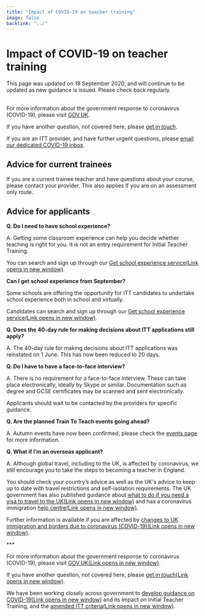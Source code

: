 ```yaml
---
title: "Impact of COVID-19 on teacher training"
image: false
backlink: "../"
---
```



<div class="content__left">
    <h1>Impact of COVID-19 on teacher training</h1>
    <p class="content-alert">This page was updated on 18 September 2020, and will continue to be updated as new guidance is issued. Please check back regularly.</p>
    <p>
        <br/>
        For more information about the government response to coronavirus (COVID-19), please visit <a href="https://www.gov.uk/coronavirus">GOV.UK</a>.
    </p>
    <p>
        If you have another question, not covered here, please <a href="https://beta-getintoteaching.education.gov.uk/#talk-to-us" target="_blank" rel="noopener noreferrer">get in touch</a>.
    </p>
    <p>
        If you are an ITT provider, and have further urgent questions, please <a href="mailto:DfE.coronavirushelpline@education.gov.uk">email our dedicated COVID-19 inbox</a>.
    </p>
    
    
    
    
   <h2>Advice for current trainees</h2>
        <p>If you are a current trainee teacher and have questions about your course, please contact your provider. This also applies if you are on an assessment only route.</p>
        <h2>Advice for applicants</h2>
        <p><strong>Q. Do I need to have school experience?</strong></p>
        <p>A. Getting some classroom experience can help you decide whether teaching is right for you. It is not an entry requirement for Initial Teacher Training.</p>
<p>You can search and sign up through our <a href="https://schoolexperience.education.gov.uk/" target="_blank" rel="noopener noreferrer">Get school experience service<span class="govuk-visually-hidden">(Link opens in new
window)</span><i class="icon icon-external"></i></a>.</p>
<p><strong>Can I get school experience from September?</strong></p>
<p>Some schools are offering the opportunity for ITT candidates to undertake school experience both in school and virtually.</p>
<p>Candidates can search and sign up through our <a href="https://schoolexperience.education.gov.uk/" target="_blank" rel="noopener noreferrer">Get school experience service<span class="govuk-visually-hidden">(Link opens in new
window)</span><i class="icon icon-external"></i></a>.</p>
        <p><strong>Q. Does the 40-day rule for making decisions about ITT applications still apply?</strong></p>
        <p>A. The 40-day rule for making decisions about ITT applications was reinstated on 1 June. This has now been reduced to 20 days.</p>
        <p><strong>Q. Do I have to have a face-to-face interview?</strong></p>
        <p>A. There is no requirement for a face-to-face interview. These can take place electronically, ideally by Skype or similar. Documentation such as degree and GCSE certificates may be scanned and sent electronically.</p>
        <p>Applicants should wait to be contacted by the providers for specific guidance.</p>
       <p><strong>Q. Are the planned Train To Teach events going ahead?</strong></p>
       <p>A. Autumn events have now been confirmed, please check the <a href="events">events page</a> for more information.</p>
       <p><strong> Q. What if I’m an overseas applicant?</strong></p>
        <p>A. Although global travel, including to the UK, is affected by coronavirus, we still encourage you to take the steps to becoming a teacher in England.</p> 
        <p>You should check your country’s advice as well as the UK's advice to keep up to date with travel restrictions and self-isolation requirements. The UK government has also published guidance about <a href="https://www.gov.uk/guidance/coronavirus-covid-19-advice-for-uk-visa-applicants-and-temporary-uk-residents#outside-uk" target="_blank" rel="noopener noreferrer">what to do if you need a visa to travel to the UK<span class="govuk-visually-hidden">(Link opens in new
window)</span><i class="icon icon-external"></i></a> and has a coronavirus immigration <a href="https://www.gov.uk/guidance/coronavirus-covid-19-advice-for-uk-visa-applicants-and-temporary-uk-residents#helpline" target="_blank" rel="noopener noreferrer">help centre<span class="govuk-visually-hidden">(Link opens in new
window)</span><i class="icon icon-external"></i></a>.</p>

<p>Further information is available if you are affected by <a href="https://www.gov.uk/government/collections/coronavirus-covid-19-immigration-and-borders" target="_blank" rel="noopener noreferrer">changes to UK immigration and borders due to coronavirus (COVID-19)<span class="govuk-visually-hidden">(Link opens in new
    window)</span><i class="icon icon-external"></i></a>.</p>
    
 <p>***</p>
       <p> For more information about the government response to coronavirus (COVID-19), please visit <a href="https://www.gov.uk/coronavirus" target="_blank" rel="noopener noreferrer">GOV.UK<span class="govuk-visually-hidden">(Link opens in new
window)</span><i class="icon icon-external"></i></a>.</p>
        <p>If you have another question, not covered here, please <a href="https://beta-getintoteaching.education.gov.uk/#talk-to-us" target="_blank" rel="noopener noreferrer">get in touch<span class="govuk-visually-hidden">(Link opens in new
window)</span><i class="icon icon-external"></i></a>.</p>
        <p>We have been working closely across government to <a href="https://www.gov.uk/government/publications/coronavirus-covid-19-initial-teacher-training-itt" target="_blank" rel="noopener noreferrer">develop guidance on COVID-19<span class="govuk-visually-hidden">(Link opens in new
window)</span><i class="icon icon-external"></i></a> and its impact on Initial Teacher Training, and the <a href="https://www.gov.uk/government/publications/initial-teacher-training-criteria" target="_blank" rel="noopener noreferrer"> amended ITT criteria<span class="govuk-visually-hidden">(Link opens in new
window)</span><i class="icon icon-external"></i></a>.</p> 
    

</div>











